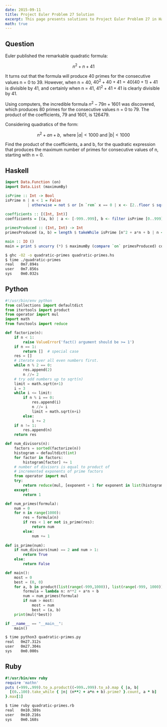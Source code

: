 ```yaml
---
date: 2015-09-11
title: Project Euler Problem 27 Solution
excerpt: This page presents solutions to Project Euler Problem 27 in Haskell, Python and Ruby.
math: true
---
```



## Question

Euler published the remarkable quadratic formula:

$$n^2 + n + 41$$

It turns out that the formula will produce 40 primes 
for the consecutive values n = 0 to 39. However, when 
n = 40, $40^2 + 40 + 41 = 40(40 + 1) + 41$ is divisible 
by 41, and certainly when n = 41, $41^2 + 41 + 41$ is 
clearly divisible by 41.

Using computers, the incredible formula  $n^2 - 79n + 1601$
was discovered, which produces 80 primes for the 
consecutive values n = 0 to 79. The product of the 
coefficients, 79 and 1601, is 126479.

Considering quadratics of the form:

$$n^2 + an + b, \text{ where } |a| < 1000 \text{ and } |b| < 1000$$

Find the product of the coefficients, a and b, for 
the quadratic expression that produces the maximum 
number of primes for consecutive values of n, 
starting with n = 0.






## Haskell

```haskell
import Data.Function (on)
import Data.List (maximumBy)

isPrime :: Int -> Bool
isPrime n | n < 1 = False
          | otherwise = not $ or [n `rem` x == 0 | x <- [2..floor $ sqrt $ fromIntegral n]]
 
coefficients :: [(Int, Int)]
coefficients = [(a, b) | a <- [-999..999], b <- filter isPrime [0..999]]

primesProduced :: (Int, Int) -> Int
primesProduced (a, b) = length $ takeWhile isPrime [n^2 + a*n + b | n <- [0..]]

main :: IO ()
main = print $ uncurry (*) $ maximumBy (compare `on` primesProduced) coefficients
```


```bash
$ ghc -O2 -o quadratic-primes quadratic-primes.hs
$ time ./quadratic-primes
real   0m7.894s
user   0m7.856s
sys    0m0.032s
```



## Python

```python
#!/usr/bin/env python
from collections import defaultdict
from itertools import product
from operator import mul
import math
from functools import reduce

def factorize(n):
    if n < 1:
        raise ValueError('fact() argument should be >= 1')
    if n == 1:
        return []  # special case
    res = []
    # iterate over all even numbers first.
    while n % 2 == 0:
        res.append(2)
        n //= 2
    # try odd numbers up to sqrt(n)
    limit = math.sqrt(n+1)
    i = 3
    while i <= limit:
        if n % i == 0:
            res.append(i)
            n //= i
            limit = math.sqrt(n+i)
        else:
            i += 2
    if n != 1:
        res.append(n)
    return res

def num_divisors(n):
    factors = sorted(factorize(n))
    histogram = defaultdict(int)
    for factor in factors:
        histogram[factor] += 1
    # number of divisors is equal to product of 
    # incremented exponents of prime factors
    from operator import mul
    try:
        return reduce(mul, [exponent + 1 for exponent in list(histogram.values())])
    except:
        return 1

def num_primes(formula):
    num = 0
    for n in range(1000):
        res = formula(n)
        if res < 1 or not is_prime(res):
            return num
        else:
            num += 1
 
def is_prime(num):
    if num_divisors(num) == 2 and num > 1:
        return True
    else:
        return False

def main():
    most = 0
    best = (0, 0)
    for a, b in product(list(range(-999,1000)), list(range(-999, 1000))):
        formula = lambda n: n**2 + a*n + b
        num = num_primes(formula) 
        if num > most:
            most = num
            best = (a, b)
    print(mul(*best))

if __name__ == "__main__":
    main()
```


```bash
$ time python3 quadratic-primes.py
real   0m27.312s
user   0m27.304s
sys    0m0.000s
```



## Ruby

```ruby
#!/usr/bin/env ruby
require 'mathn'
puts (-999..999).to_a.product((-999..999).to_a).map { |a, b|
  [(0..100).take_while { |n| (n**2 + a*n + b).prime? }.count, a * b]
}.max[1]
```


```bash
$ time ruby quadratic-primes.rb
real   0m10.389s
user   0m10.216s
sys    0m0.168s
```


